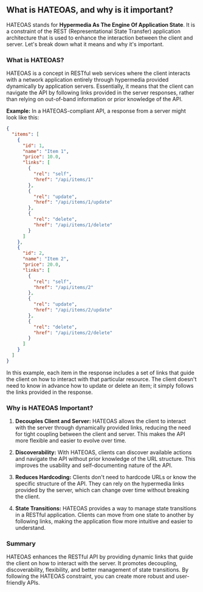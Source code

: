 ## What is HATEOAS, and why is it important? 
HATEOAS stands for **Hypermedia As The Engine Of Application State**. It is a constraint of the REST (Representational State Transfer) application architecture that is used to enhance the interaction between the client and server. Let's break down what it means and why it's important.

### What is HATEOAS?
HATEOAS is a concept in RESTful web services where the client interacts with a network application entirely through hypermedia provided dynamically by application servers. Essentially, it means that the client can navigate the API by following links provided in the server responses, rather than relying on out-of-band information or prior knowledge of the API.

**Example:**
In a HATEOAS-compliant API, a response from a server might look like this:

```json
{
  "items": [
    {
      "id": 1,
      "name": "Item 1",
      "price": 10.0,
      "links": [
        {
          "rel": "self",
          "href": "/api/items/1"
        },
        {
          "rel": "update",
          "href": "/api/items/1/update"
        },
        {
          "rel": "delete",
          "href": "/api/items/1/delete"
        }
      ]
    },
    {
      "id": 2,
      "name": "Item 2",
      "price": 20.0,
      "links": [
        {
          "rel": "self",
          "href": "/api/items/2"
        },
        {
          "rel": "update",
          "href": "/api/items/2/update"
        },
        {
          "rel": "delete",
          "href": "/api/items/2/delete"
        }
      ]
    }
  ]
}
```

In this example, each item in the response includes a set of links that guide the client on how to interact with that particular resource. The client doesn't need to know in advance how to update or delete an item; it simply follows the links provided in the response.

### Why is HATEOAS Important?
1. **Decouples Client and Server:** HATEOAS allows the client to interact with the server through dynamically provided links, reducing the need for tight coupling between the client and server. This makes the API more flexible and easier to evolve over time.

2. **Discoverability:** With HATEOAS, clients can discover available actions and navigate the API without prior knowledge of the URL structure. This improves the usability and self-documenting nature of the API.

3. **Reduces Hardcoding:** Clients don't need to hardcode URLs or know the specific structure of the API. They can rely on the hypermedia links provided by the server, which can change over time without breaking the client.

4. **State Transitions:** HATEOAS provides a way to manage state transitions in a RESTful application. Clients can move from one state to another by following links, making the application flow more intuitive and easier to understand.

### Summary
HATEOAS enhances the RESTful API by providing dynamic links that guide the client on how to interact with the server. It promotes decoupling, discoverability, flexibility, and better management of state transitions. By following the HATEOAS constraint, you can create more robust and user-friendly APIs.
